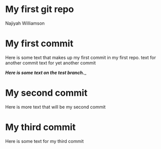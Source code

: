 My first git repo
================
Najiyah Williamson

# My first commit

Here is some text that makes up my first commit in my first repo. text
for another commit text for yet another commit

***Here is some text on the test branch.***\_

# My second commit

Here is more text that will be my second commit

# My third commit

Here is some text for my third commit
